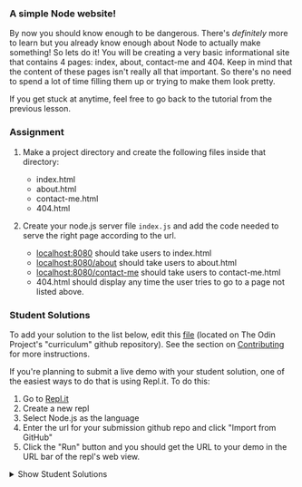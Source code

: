 ### A simple Node website!

By now you should know enough to be dangerous. There's *definitely* more to learn but you already know enough about Node to actually make something! So lets do it! You will be creating a very basic informational site that contains 4 pages: index, about, contact-me and 404. Keep in mind that the content of these pages isn't really all that important. So there's no need to spend a lot of time filling them up or trying to make them look pretty.

If you get stuck at anytime, feel free to go back to the tutorial from the previous lesson.

### Assignment

<div class="lesson-content__panel" markdown="1">

1. Make a project directory and create the following files inside that directory:
    - index.html
    - about.html
    - contact-me.html
    - 404.html

2. Create your node.js server file `index.js` and add the code needed to serve the right page according to the url.
    - [localhost:8080](http://localhost:8080) should take users to index.html
    - [localhost:8080/about](http://localhost:8080/about) should take users to about.html
    - [localhost:8080/contact-me](http://localhost:8080/contact-me) should take users to contact-me.html
    - 404.html should display any time the user tries to go to a page not listed above.
</div>

### Student Solutions
To add your solution to the list below, edit this [file](https://github.com/TheOdinProject/curriculum/blob/master/nodeJS/getting-started/Getting-Started-Project.md) (located on The Odin Project's "curriculum" github repository). See the section on [Contributing](http://github.com/TheOdinProject/curriculum/blob/master/contributing.md) for more instructions.

If you're planning to submit a live demo with your student solution, one of the easiest ways to do that is using Repl.it. To do this:

1. Go to [Repl.it](https://repl.it)
2. Create a new repl
3. Select Node.js as the language
4. Enter the url for your submission github repo and click "Import from GitHub"
5. Click the "Run" button and you should get the URL to your demo in the URL bar of the repl's web view.

<details markdown="block">
  <summary> Show Student Solutions </summary>

- Add your solution below this line!
- [Eljoey's Solution](https://github.com/eljoey/Basic_Node_Site)
- [Vedat's Solution](https://github.com/mvedataydin/initiate-node) - [View in browser](https://repl.it/@mvedataydin/initiate-node)
- [Henry Kirya's](https://github.com/harrika/nodemo) - [View in browser](https://repl.it/@HenryKirya/nodemo)
- [Brian Tuju's Solution](https://github.com/briantuju/odinProject/tree/master/Node_JS/basic_node_site)
- [tbmreza's Solution](https://github.com/tbmreza/odinproject-node1/) - [View in browser](https://NodeJS-Basic-Informational-Site--tbmreza.repl.co)
- [Carmine's Solution](https://github.com/cgrossi/node-beginner-project) - [View in browser](https://cgrossi.github.io/node-beginner-project/)
- [Faraz's Solution](https://github.com/frzkn/odin-projects/tree/master/basicinformationsite)
- [c-Nosetab's Solution](https://github.com/c-Nosetab/odin-project-assignments/tree/master/simpleSite)
- [Dom's Solution](https://gist.github.com/domemvs/92d94b8e8291e7159cd734d85f702de0)
- [Rayan's Solution](https://gist.github.com/RayanBassetti/61b73131cdf27cfd6acd95ef60aa7c82)
- [Jacob's Solution](https://github.com/jacobodden/odin-nodejs-projects/tree/master/basicinfosite)
- [Unwana's Solution](https://gist.github.com/afixoftrix/f5efeae6229f39fd4eb0787bd257cd7c)
- [Khalal's Solution](https://github.com/khalalw/The-Odin-Project/blob/master/node/infoSite/server.js)
- [Jake's Solution](https://github.com/jdonahue135/basic-informational-site)
- [ericzlmd's Solution](https://github.com/ericzlmd/The-Odin-Project---NodeJS)
- [GustavoRdz's Solution](https://github.com/GustavoRdz/odin-nodejs/tree/master/basic-informational-site)
- [Viho Serge](https://github.com/VihoSerge/node-simple-website/blob/master/index.js)
- [Avic Ndugu](https://repl.it/repls/AuthenticRepulsiveCells) - [View in browser](https://authenticrepulsivecells--five-nine.repl.co/)
- [Ryan Floyd's Solution](https://github.com/MrRyanFloyd/first-node-site)
- [Mitchell's Solution](https://github.com/mleers/simple-node-website)

</details>
